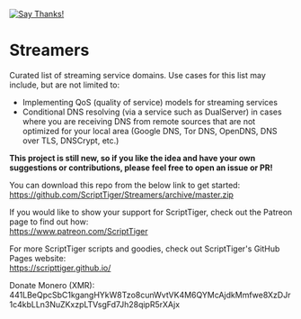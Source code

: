 [![Say Thanks!](https://img.shields.io/badge/Say%20Thanks-!-1EAEDB.svg)](https://saythanks.io/to/ScriptTiger)

# Streamers
Curated list of streaming service domains. Use cases for this list may include, but are not limited to:  
- Implementing QoS (quality of service) models for streaming services  
- Conditional DNS resolving (via a service such as DualServer) in cases where you are receiving DNS from remote sources that are not optimized for your local area (Google DNS, Tor DNS, OpenDNS, DNS over TLS, DNSCrypt, etc.)

**This project is still new, so if you like the idea and have your own suggestions or contributions, please feel free to open an issue or PR!**

You can download this repo from the below link to get started:  
https://github.com/ScriptTiger/Streamers/archive/master.zip

If you would like to show your support for ScriptTiger, check out the Patreon page to find out how:  
https://www.patreon.com/ScriptTiger

For more ScriptTiger scripts and goodies, check out ScriptTiger's GitHub Pages website:  
https://scripttiger.github.io/

Donate Monero (XMR): 441LBeQpcSbC1kgangHYkW8Tzo8cunWvtVK4M6QYMcAjdkMmfwe8XzDJr1c4kbLLn3NuZKxzpLTVsgFd7Jh28qipR5rXAjx
